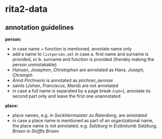 # rita2-data

## annotation guidelines

**person:**

* in case name + function is mentioned, annotate name only
* add a name to `listperson.xml` in case a. first name and surname is provided, or b. surname and function is provided (thereby making the person unmistakable)  
* *Hansen*, *Josephen*, *Christophen* are annotated as *Hans*, *Joseph*, *Christoph*
* *Ännä Pirchnerin* is annotated as *pirchner_aennae*
* saints (*Johan*, *Franciscus*, *Mariä*) are not annotated
* in case a full name is separated by a page break (`<pb>`), annotate its second part only and leave the first one unannotated

**place:** 

* place names, e.g. in *Seckhlermaister zu Ratenberg*, are annotated
* in case a place name is mentioned as part of an organizational name, the place name is not annotated, e.g. *Salzburg* in *Erzbistumb Salzburg*, *Brixen* in *Stüffts Brixen*